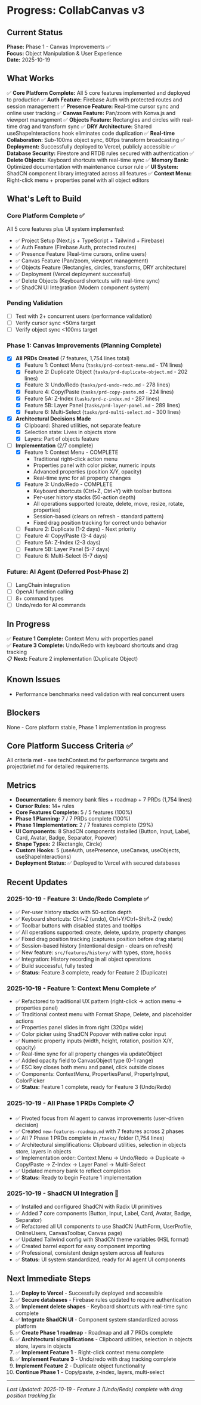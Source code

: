 # Progress: CollabCanvas v3

## Current Status
**Phase:** Phase 1 - Canvas Improvements ✅  
**Focus:** Object Manipulation & User Experience  
**Date:** 2025-10-19

## What Works
✅ **Core Platform Complete:** All 5 core features implemented and deployed to production
✅ **Auth Feature:** Firebase Auth with protected routes and session management
✅ **Presence Feature:** Real-time cursor sync and online user tracking
✅ **Canvas Feature:** Pan/zoom with Konva.js and viewport management
✅ **Objects Feature:** Rectangles and circles with real-time drag and transform sync
✅ **DRY Architecture:** Shared useShapeInteractions hook eliminates code duplication
✅ **Real-time Collaboration:** Sub-100ms object sync, 60fps transform broadcasting
✅ **Deployment:** Successfully deployed to Vercel, publicly accessible
✅ **Database Security:** Firestore and RTDB rules secured with authentication
✅ **Delete Objects:** Keyboard shortcuts with real-time sync
✅ **Memory Bank:** Optimized documentation with maintenance cursor rule
✅ **UI System:** ShadCN component library integrated across all features
✅ **Context Menu:** Right-click menu + properties panel with all object editors

## What's Left to Build

### Core Platform Complete ✅
All 5 core features plus UI system implemented:
- ✅ Project Setup (Next.js + TypeScript + Tailwind + Firebase)
- ✅ Auth Feature (Firebase Auth, protected routes)
- ✅ Presence Feature (Real-time cursors, online users)
- ✅ Canvas Feature (Pan/zoom, viewport management)
- ✅ Objects Feature (Rectangles, circles, transforms, DRY architecture)
- ✅ Deployment (Vercel deployment successful)
- ✅ Delete Objects (Keyboard shortcuts with real-time sync)
- ✅ ShadCN UI Integration (Modern component system)

### Pending Validation
- [ ] Test with 2+ concurrent users (performance validation)
- [ ] Verify cursor sync <50ms target
- [ ] Verify object sync <100ms target

### Phase 1: Canvas Improvements (Planning Complete)

- [x] **All PRDs Created** (7 features, 1,754 lines total)
  - [x] Feature 1: Context Menu (`tasks/prd-context-menu.md` - 174 lines)
  - [x] Feature 2: Duplicate Object (`tasks/prd-duplicate-object.md` - 202 lines)
  - [x] Feature 3: Undo/Redo (`tasks/prd-undo-redo.md` - 278 lines)
  - [x] Feature 4: Copy/Paste (`tasks/prd-copy-paste.md` - 224 lines)
  - [x] Feature 5A: Z-Index (`tasks/prd-z-index.md` - 287 lines)
  - [x] Feature 5B: Layer Panel (`tasks/prd-layer-panel.md` - 289 lines)
  - [x] Feature 6: Multi-Select (`tasks/prd-multi-select.md` - 300 lines)

- [x] **Architectural Decisions Made**
  - [x] Clipboard: Shared utilities, not separate feature
  - [x] Selection state: Lives in objects store
  - [x] Layers: Part of objects feature

- [ ] **Implementation** (2/7 complete)
  - [x] Feature 1: Context Menu - COMPLETE
    - Traditional right-click action menu
    - Properties panel with color picker, numeric inputs
    - Advanced properties (position X/Y, opacity)
    - Real-time sync for all property changes
  - [x] Feature 3: Undo/Redo - COMPLETE
    - Keyboard shortcuts (Ctrl+Z, Ctrl+Y) with toolbar buttons
    - Per-user history stacks (50-action depth)
    - All operations supported (create, delete, move, resize, rotate, properties)
    - Session-based (clears on refresh - standard pattern)
    - Fixed drag position tracking for correct undo behavior
  - [ ] Feature 2: Duplicate (1-2 days) - Next priority
  - [ ] Feature 4: Copy/Paste (3-4 days)
  - [ ] Feature 5A: Z-Index (2-3 days)
  - [ ] Feature 5B: Layer Panel (5-7 days)
  - [ ] Feature 6: Multi-Select (5-7 days)

### Future: AI Agent (Deferred Post-Phase 2)
- [ ] LangChain integration
- [ ] OpenAI function calling
- [ ] 8+ command types
- [ ] Undo/redo for AI commands

## In Progress
✅ **Feature 1 Complete:** Context Menu with properties panel  
✅ **Feature 3 Complete:** Undo/Redo with keyboard shortcuts and drag tracking  
📋 **Next:** Feature 2 implementation (Duplicate Object)

## Known Issues
- Performance benchmarks need validation with real concurrent users

## Blockers
None - Core platform stable, Phase 1 implementation in progress

## Core Platform Success Criteria ✅
All criteria met - see techContext.md for performance targets and projectbrief.md for detailed requirements.

## Metrics
- **Documentation:** 6 memory bank files + roadmap + 7 PRDs (1,754 lines)
- **Cursor Rules:** 14+ rules
- **Core Features Complete:** 5 / 5 features (100%)
- **Phase 1 Planning:** 7 / 7 PRDs complete (100%)
- **Phase 1 Implementation:** 2 / 7 features complete (29%)
- **UI Components:** 8 ShadCN components installed (Button, Input, Label, Card, Avatar, Badge, Separator, Popover)
- **Shape Types:** 2 (Rectangle, Circle)
- **Custom Hooks:** 5 (useAuth, usePresence, useCanvas, useObjects, useShapeInteractions)
- **Deployment Status:** ✅ Deployed to Vercel with secured databases

## Recent Updates

### 2025-10-19 - Feature 3: Undo/Redo Complete ✅
- ✅ Per-user history stacks with 50-action depth
- ✅ Keyboard shortcuts: Ctrl+Z (undo), Ctrl+Y/Ctrl+Shift+Z (redo)
- ✅ Toolbar buttons with disabled states and tooltips
- ✅ All operations supported: create, delete, update, property changes
- ✅ Fixed drag position tracking (captures position before drag starts)
- ✅ Session-based history (intentional design - clears on refresh)
- ✅ New feature: `src/features/history/` with types, store, hooks
- ✅ Integration: History recording in all object operations
- ✅ Build successful, fully tested
- ✅ **Status:** Feature 3 complete, ready for Feature 2 (Duplicate)

### 2025-10-19 - Feature 1: Context Menu Complete ✅
- ✅ Refactored to traditional UX pattern (right-click → action menu → properties panel)
- ✅ Traditional context menu with Format Shape, Delete, and placeholder actions
- ✅ Properties panel slides in from right (320px wide)
- ✅ Color picker using ShadCN Popover with native color input
- ✅ Numeric property inputs (width, height, rotation, position X/Y, opacity)
- ✅ Real-time sync for all property changes via updateObject
- ✅ Added opacity field to CanvasObject type (0-1 range)
- ✅ ESC key closes both menu and panel, click outside closes
- ✅ Components: ContextMenu, PropertiesPanel, PropertyInput, ColorPicker
- ✅ **Status:** Feature 1 complete, ready for Feature 3 (Undo/Redo)

### 2025-10-19 - All Phase 1 PRDs Complete 📋
- ✅ Pivoted focus from AI agent to canvas improvements (user-driven decision)
- ✅ Created `new-features-roadmap.md` with 7 features across 2 phases
- ✅ All 7 Phase 1 PRDs complete in `/tasks/` folder (1,754 lines)
- ✅ Architectural simplifications: Clipboard utilities, selection in objects store, layers in objects
- ✅ Implementation order: Context Menu → Undo/Redo → Duplicate → Copy/Paste → Z-Index → Layer Panel → Multi-Select
- ✅ Updated memory bank to reflect completion
- ✅ **Status:** Ready to begin Feature 1 implementation

### 2025-10-19 - ShadCN UI Integration 🎨
- ✅ Installed and configured ShadCN with Radix UI primitives
- ✅ Added 7 core components (Button, Input, Label, Card, Avatar, Badge, Separator)
- ✅ Refactored all UI components to use ShadCN (AuthForm, UserProfile, OnlineUsers, CanvasToolbar, Canvas page)
- ✅ Updated Tailwind config with ShadCN theme variables (HSL format)
- ✅ Created barrel export for easy component importing
- ✅ Professional, consistent design system across all features
- ✅ **Status:** UI system standardized, ready for AI agent UI components


## Next Immediate Steps
1. ✅ **Deploy to Vercel** - Successfully deployed and accessible
2. ✅ **Secure databases** - Firebase rules updated to require authentication
3. ✅ **Implement delete shapes** - Keyboard shortcuts with real-time sync complete
4. ✅ **Integrate ShadCN UI** - Component system standardized across platform
5. ✅ **Create Phase 1 roadmap** - Roadmap and all 7 PRDs complete
6. ✅ **Architectural simplifications** - Clipboard utilities, selection in objects store, layers in objects
7. ✅ **Implement Feature 1** - Right-click context menu complete
8. ✅ **Implement Feature 3** - Undo/redo with drag tracking complete
9. **Implement Feature 2** - Duplicate object functionality
10. **Continue Phase 1** - Copy/paste, z-index, layers, multi-select

---
*Last Updated: 2025-10-19 - Feature 3 (Undo/Redo) complete with drag position tracking fix*

